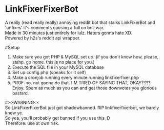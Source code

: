 LinkFixerFixerBot
=================

A really (read really really) annoying reddit bot that stalks LinkFixerBot and 'unfixes' it's comments causing a full on bot-war.  
Made in 30 minutes just entirely for lulz. Haters gonna hate XD.  
Powered by h2s's reddit api wrapper.  

#Setup
1. Make sure you got PHP & MySQL set up. (if you don't know how, please, stahp. go home. this is no place for you.)  
2. Execute the SQL file in your MySQL database  
3. Set up config.php (speaks for it self)  
4. Make a cronjob running every minute running linkfixerfixer.php  
5. PROF-no. not gonna do that. I'M TIRED OF SAYING THAT, OKAY?!?!? Enjoy. Spam as much as you can and get those downvotes you glorious bastard.

#>>WARNING<<  
So LinkFixerFixerBot just got shadowbanned. RIP linkfixerfixerbot, we barely knew ye.  
So yea, you'll probably get banned if you use this :D  
Therefore: use at own risk.
